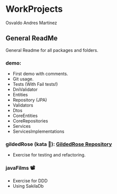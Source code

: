 # WorkProjects

Osvaldo Andres Martinez

## General ReadMe

General Readme for all packages and folders.

### demo:

- First demo with comments.
- Git usage.
- Tests (With Fail tests!)
- DniValidator
- Entities
- Repository (JPA)
- Validators
- Dtos
- CoreEntities
- CoreRepositories
- Services
- ServicesImplementations

### gildedRose (kata :martial_arts_uniform:): [GildedRose Repository](https://github.com/emilybache/GildedRose-Refactoring-Kata)

- Exercise for testing and refactoring.

### javaFilms :film_projector:

- Exercise for DDD
- Using SakilaDb
